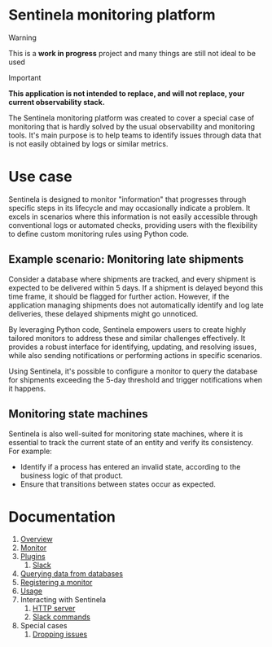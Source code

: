 # Sentinela monitoring platform
> [!WARNING]
> This is a **work in progress** project and many things are still not ideal to be used

> [!IMPORTANT]
> **This application is not intended to replace, and will not replace, your current observability stack.**

The Sentinela monitoring platform was created to cover a special case of monitoring that is hardly solved by the usual observability and monitoring tools. It's main purpose is to help teams to identify issues through data that is not easily obtained by logs or similar metrics.

# Use case
Sentinela is designed to monitor "information" that progresses through specific steps in its lifecycle and may occasionally indicate a problem. It excels in scenarios where this information is not easily accessible through conventional logs or automated checks, providing users with the flexibility to define custom monitoring rules using Python code.

## Example scenario: Monitoring late shipments
Consider a database where shipments are tracked, and every shipment is expected to be delivered within 5 days. If a shipment is delayed beyond this time frame, it should be flagged for further action. However, if the application managing shipments does not automatically identify and log late deliveries, these delayed shipments might go unnoticed.

By leveraging Python code, Sentinela empowers users to create highly tailored monitors to address these and similar challenges effectively. It provides a robust interface for identifying, updating, and resolving issues, while also sending notifications or performing actions in specific scenarios.

Using Sentinela, it's possible to configure a monitor to query the database for shipments exceeding the 5-day threshold and trigger notifications when it happens.

## Monitoring state machines
Sentinela is also well-suited for monitoring state machines, where it is essential to track the current state of an entity and verify its consistency. For example:
- Identify if a process has entered an invalid state, according to the business logic of that product.
- Ensure that transitions between states occur as expected.

# Documentation
1. [Overview](./docs/overview.md)
2. [Monitor](./docs/monitor.md)
2. [Plugins](./docs/plugins.md)
    1. [Slack](./docs/plugin_slack.md)
3. [Querying data from databases](./docs/querying.md)
4. [Registering a monitor](./docs/monitor_registering.md)
5. [Usage](./docs/usage.md)
6. Interacting with Sentinela
    1. [HTTP server](./docs/http_server.md)
    2. [Slack commands](./docs/slack_commands.md)
7. Special cases
    1. [Dropping issues](.docs/dropping_issues.md)
